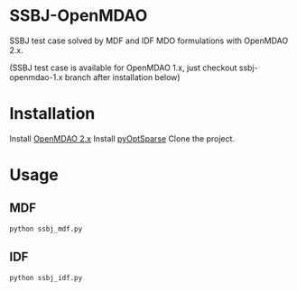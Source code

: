 # SSBJ-OpenMDAO
SSBJ test case solved by MDF and IDF MDO formulations with OpenMDAO 2.x.

(SSBJ test case is available for OpenMDAO 1.x, just checkout ssbj-openmdao-1.x branch after installation below)

# Installation
Install [OpenMDAO 2.x](https://github.com/OpenMDAO/OpenMDAO) 
Install [pyOptSparse](https://bitbucket.org/mdolab/pyoptsparse/overview)
Clone the project.

# Usage 
## MDF
``` sh
python ssbj_mdf.py
```
## IDF
``` sh
python ssbj_idf.py
```
